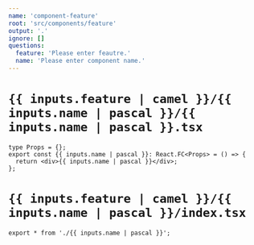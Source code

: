 ```yaml
---
name: 'component-feature'
root: 'src/components/feature'
output: '.'
ignore: []
questions:
  feature: 'Please enter feautre.'
  name: 'Please enter component name.'
---
```


# `{{ inputs.feature | camel }}/{{ inputs.name | pascal }}/{{ inputs.name | pascal }}.tsx`

```tsx
type Props = {};
export const {{ inputs.name | pascal }}: React.FC<Props> = () => {
  return <div>{{ inputs.name | pascal }}</div>;
};
```

# `{{ inputs.feature | camel }}/{{ inputs.name | pascal }}/index.tsx`

```tsx
export * from './{{ inputs.name | pascal }}';
```